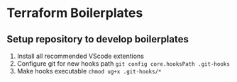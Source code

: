 # Terraform Boilerplates

## Setup repository to develop boilerplates

1. Install all recommended VScode extentions
2. Configure git for new hooks path `git config core.hooksPath .git-hooks`
3. Make hooks executable `chmod ug+x .git-hooks/*`